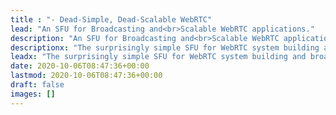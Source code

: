 ```yaml
---
title : "- Dead-Simple, Dead-Scalable WebRTC"
lead: "An SFU for Broadcasting and<br>Scalable WebRTC applications."
description: "An SFU for Broadcasting and<br>Scalable WebRTC applications."
descriptionx: "The surprisingly simple SFU for WebRTC system building and broadcasting."
leadx: "The surprisingly simple SFU for WebRTC system building and broadcasting."
date: 2020-10-06T08:47:36+00:00
lastmod: 2020-10-06T08:47:36+00:00
draft: false
images: []
---
```

